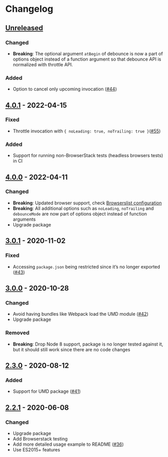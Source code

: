 # Changelog

## [Unreleased][]

### Changed

-   **Breaking**: The optional argument `atBegin` of debounce is now a part of
    options object instead of a function argument so that debounce API is
    normalized with throttle API.

### Added

-   Option to cancel only upcoming invocation
    ([#44](https://github.com/niksy/throttle-debounce/pull/44))

## [4.0.1][] - 2022-04-15

### Fixed

-   Throttle invocation with
    `{ noLeading: true, noTrailing: true }`([#55](https://github.com/niksy/throttle-debounce/pull/55))

### Added

-   Support for running non-BrowserStack tests (headless browsers tests) in CI

## [4.0.0][] - 2022-04-11

### Changed

-   **Breaking**: Updated browser support, check
    [Browserslist configuration](https://browserslist.dev/?q=bGFzdCAzIG1ham9yIHZlcnNpb25zLCBzaW5jZSAyMDE5LCBlZGdlID49IDE1LCBub3QgaWUgPiAw)
-   **Breaking**: All additional options such as `noLeading`, `noTrailing` and
    `debounceMode` are now part of options object instead of function arguments
-   Upgrade package

## [3.0.1][] - 2020-11-02

### Fixed

-   Accessing `package.json` being restricted since it’s no longer exported
    ([#43](https://github.com/niksy/throttle-debounce/pull/43))

## [3.0.0][] - 2020-10-28

### Changed

-   Avoid having bundles like Webpack load the UMD module
    ([#42](https://github.com/niksy/throttle-debounce/pull/42))
-   Upgrade package

### Removed

-   **Breaking**: Drop Node 8 support, package is no longer tested against it,
    but it should still work since there are no code changes

## [2.3.0][] - 2020-08-12

### Added

-   Support for UMD package
    ([#41](https://github.com/niksy/throttle-debounce/pull/41))

## [2.2.1][] - 2020-06-08

### Changed

-   Upgrade package
-   Add Browserstack testing
-   Add more detailed usage example to README
    ([#36](https://github.com/niksy/throttle-debounce/pull/36))
-   Use ES2015+ features

[2.2.1]: https://github.com/niksy/throttle-debounce/tree/v2.2.1
[2.3.0]: https://github.com/niksy/throttle-debounce/tree/v2.3.0
[3.0.0]: https://github.com/niksy/throttle-debounce/tree/v3.0.0
[3.0.1]: https://github.com/niksy/throttle-debounce/tree/v3.0.1
[4.0.0]: https://github.com/niksy/throttle-debounce/tree/v4.0.0
[unreleased]: https://github.com/niksy/throttle-debounce/compare/v4.0.1...HEAD
[4.0.1]: https://github.com/niksy/throttle-debounce/tree/v4.0.1
